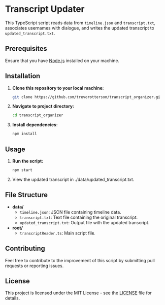 # Transcript Updater

This TypeScript script reads data from `timeline.json` and `transcript.txt`, associates usernames with dialogue, and writes the updated transcript to `updated_transcript.txt`.

## Prerequisites

Ensure that you have [Node.js](https://nodejs.org/) installed on your machine.

## Installation

1. **Clone this repository to your local machine:**

   ```bash
   git clone https://github.com/trevorotterson/transcript_organizer.git

2. **Navigate to project directory:**
   ```bash
   cd transcript_organizer

3. **Install dependencies:**
   ```bash
   npm install

## Usage

1. **Run the script:**
   ```bash
   npm start

2. View the updated transcript in ./data/updated_transcript.txt.

## File Structure

- **data/**
  - `timeline.json`: JSON file containing timeline data.
  - `transcript.txt`: Text file containing the original transcript.
  - `updated_transcript.txt`: Output file with the updated transcript.
- **root/**
  - `transcriptReader.ts`: Main script file.

## Contributing

Feel free to contribute to the improvement of this script by submitting pull requests or reporting issues.

## License

This project is licensed under the MIT License - see the [LICENSE](LICENSE) file for details.
